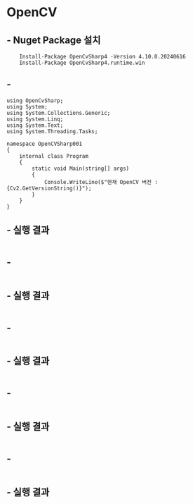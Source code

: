 # OpenCV

## - Nuget Package 설치

```
    Install-Package OpenCvSharp4 -Version 4.10.0.20240616
    Install-Package OpenCvSharp4.runtime.win
```


## - 

```
using OpenCvSharp;
using System;
using System.Collections.Generic;
using System.Linq;
using System.Text;
using System.Threading.Tasks;

namespace OpenCVSharp001
{
    internal class Program
    {
        static void Main(string[] args)
        {
            Console.WriteLine($"현재 OpenCV 버전 : {Cv2.GetVersionString()}");
        }
    }
}
```

## - 실행 결과

```

```

## - 

```

```

## - 실행 결과

```

```

## - 

```

```

## - 실행 결과

```

```

## - 

```

```

## - 실행 결과

```

```

## - 

```

```

## - 실행 결과

```

```


